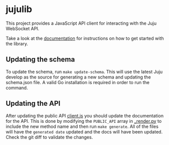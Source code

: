 # jujulib

This project provides a JavaScript API client for interacting with the Juju
WebSocket API.

Take a look at the [documentation](api/doc/index.md) for instructions on how to
get started with the library.

## Updating the schema

To update the schema, run `make update-schema`. This will use the latest Juju
develop as the source for generating a new schema and updating the schema.json
file. A valid Go installation is required in order to run the command.

## Updating the API

After updating the public API [client.js](api/client.js) you should update the documentation for the API. This is done by modifying the `PUBLIC_API` array in [_render.py](generator/_render.py) to include the new method name and then run `make generate`. All of the files will have the `generated date` updated and the docs will have been updated. Check the git diff to validate the changes.
